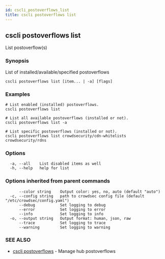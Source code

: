 ```yaml
---
id: cscli_postoverflows_list
title: cscli postoverflows list
---
```

## cscli postoverflows list

List postoverflow(s)

### Synopsis

List of installed/available/specified postoverflows

```
cscli postoverflows list [item... | -a] [flags]
```

### Examples

```
# List enabled (installed) postoverflows.
cscli postoverflows list

# List all available postoverflows (installed or not).
cscli postoverflows list -a

# List specific postoverflows (installed or not).
cscli postoverflows list crowdsecurity/cdn-whitelists crowdsecurity/rdns
```

### Options

```
  -a, --all    List disabled items as well
  -h, --help   help for list
```

### Options inherited from parent commands

```
      --color string    Output color: yes, no, auto (default "auto")
  -c, --config string   path to crowdsec config file (default "/etc/crowdsec/config.yaml")
      --debug           Set logging to debug
      --error           Set logging to error
      --info            Set logging to info
  -o, --output string   Output format: human, json, raw
      --trace           Set logging to trace
      --warning         Set logging to warning
```

### SEE ALSO

* [cscli postoverflows](/cscli/cscli_postoverflows.md)	 - Manage hub postoverflows

